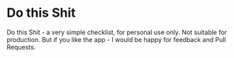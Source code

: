 # Do this Shit

Do this Shit - a very simple checklist, for personal use only. Not suitable for production. But if you like the app - I would be happy for feedback and Pull Requests.

